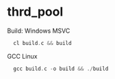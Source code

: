 # thrd_pool

Build:
Windows MSVC

```c
  cl build.c && build
```
GCC Linux

```c
  gcc build.c -o build && ./build
```

